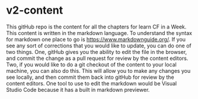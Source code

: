 # v2-content
This gitHub repo is the content for all the chapters for learn CF in a Week. This content is written in the markdown language. To understand the syntax for markdown one place to go is https://www.markdownguide.org/.
If you see any sort of corrections that you would like to update, you can do one of two things. One, gitHub gives you the ability to edit the file in the browser, and commit the change as a pull request for review by the content editors. Two, if you would like to do a git checkout of the content to your local machine, you can also do this. This will allow you to make any changes you see locally, and then commit them back into gitHub for review by the content editors. One tool to use to edit the markdown would be Visual Studio Code because it has a built in markdown previewer.
